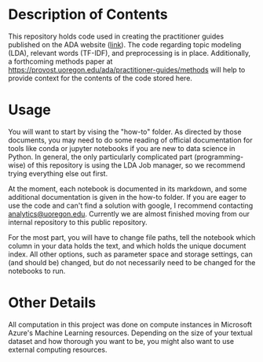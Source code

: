 # Description of Contents

This repository holds code used in creating the practitioner guides published on the ADA website ([link](https://provost.uoregon.edu/ada/practitioner-guides)). The code regarding topic modeling (LDA), relevant words (TF-IDF), and preprocessing is in place. Additionally, a forthcoming methods paper at https://provost.uoregon.edu/ada/practitioner-guides/methods will help to provide context for the contents of the code stored here.

# Usage

You will want to start by vising the "how-to" folder. As directed by those documents, you may need to do some reading of official documentation for tools like conda or jupyter notebooks if you are new to data science in Python. In general, the only particularly complicated part (programming-wise) of this repository is using the LDA Job manager, so we recommend trying everything else out first. 

At the moment, each notebook is documented in its markdown, and some additional documentation is given in the how-to folder. If you are eager to use the code and can't find a solution with google, I recommend contacting analytics@uoregon.edu. Currently we are almost finished moving from our internal repository to this public repository.

For the most part, you will have to change file paths, tell the notebook which column in your data holds the text, and which holds the unique document index. All other options, such as parameter space and storage settings, can (and should be) changed, but do not necessarily need to be changed for the notebooks to run.

# Other Details

All computation in this project was done on compute instances in Microsoft Azure's Machine Learning resources. Depending on the size of your textual dataset and how thorough you want to be, you might also want to use external computing resources. 
